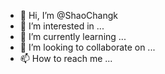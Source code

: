- 👋 Hi, I’m @ShaoChangk
- 👀 I’m interested in ...
- 🌱 I’m currently learning ...
- 💞️ I’m looking to collaborate on ...
- 📫 How to reach me ...

<!---
ShaoChangk/ShaoChangk is a ✨ special ✨ repository because its `README.md` (this file) appears on your GitHub profile.
You can click the Preview link to take a look at your changes.
--->
